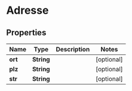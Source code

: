 # Adresse

## Properties
Name | Type | Description | Notes
------------ | ------------- | ------------- | -------------
**ort** | **String** |  |  [optional]
**plz** | **String** |  |  [optional]
**str** | **String** |  |  [optional]
